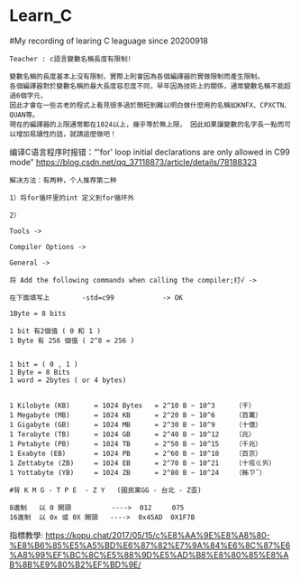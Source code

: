# Learn_C
#My recording of learing C leaguage since 20200918  

```
Teacher : c語言變數名稱長度有限制!

變數名稱的長度基本上沒有限制，實際上則會因為各個編譯器的實做限制而產生限制。
各個編譯器對於變數名稱的最大長度容忍度不同，早年因為技術上的關係，通常變數名稱不能超過6個字元， 
因此才會在一些古老的程式上看見很多過於簡短到難以明白做什麼用的名稱如KNFX、CPXCTN、QUAN等。 
現在的編譯器的上限通常都在1024以上，幾乎等於無上限， 因此如果讓變數的名字長一點而可以增加易讀性的話，就請這麼做吧！

```

编译C语言程序时报错：“'for' loop initial declarations are only allowed in C99 mode”
https://blog.csdn.net/qq_37118873/article/details/78188323
```
解决方法：有两种，个人推荐第二种

1）将for循环里的int 定义到for循环外

2）

Tools ->

Compiler Options -> 

General -> 

将 Add the following commands when calling the compiler;打√ ->

在下面填写上        -std=c99            -> OK 
```
```
1Byte = 8 bits 

1 bit 有2個值 ( 0 和 1 )
1 Byte 有 256 個值 ( 2^8 = 256 ) 


1 bit = ( 0 , 1 )
1 Byte = 8 Bits
1 word = 2bytes ( or 4 bytes) 


1 Kilobyte (KB)      = 1024 Bytes   = 2^10 B ~ 10^3     （千）
1 Megabyte (MB)      = 1024 KB      = 2^20 B ~ 10^6     （百萬）
1 Gigabyte (GB)      = 1024 MB      = 2^30 B ~ 10^9     （十億）
1 Terabyte (TB)      = 1024 GB      = 2^40 B ~ 10^12    （兆）
1 Petabyte (PB)      = 1024 TB      = 2^50 B ~ 10^15    （千兆）
1 Exabyte (EB)       = 1024 PB      = 2^60 B ~ 10^18    （百京）
1 Zettabyte (ZB)     = 1024 EB      = 2^70 B ~ 10^21    （十垓ㄍㄞ）
1 Yottabyte (YB)     = 1024 ZB      = 2^80 B ~ 10^24    （秭ㄗˇ）

#背 K M G - T P E  - Z Y   (國民黨GG - 台北 - Z歪)

```
```
8進制   以 0 開頭          ---->  012     075
16進制  以 0x 或 0X 開頭   ---->  0x45AD  0X1F7B
```

指標教學:
https://kopu.chat/2017/05/15/c%E8%AA%9E%E8%A8%80-%E8%B6%85%E5%A5%BD%E6%87%82%E7%9A%84%E6%8C%87%E6%A8%99%EF%BC%8C%E5%88%9D%E5%AD%B8%E8%80%85%E8%AB%8B%E9%80%B2%EF%BD%9E/


